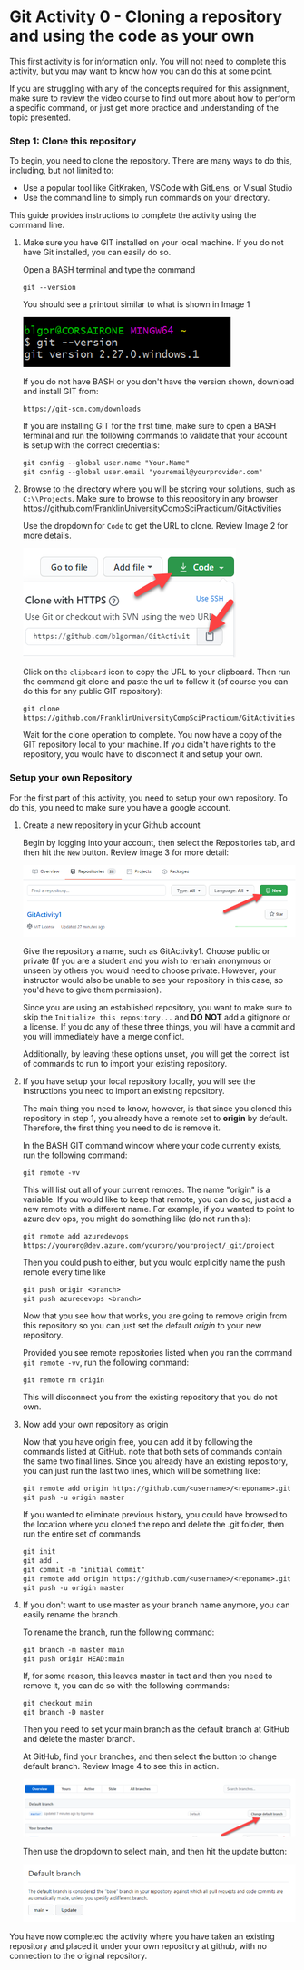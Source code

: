 # Git Activity 0 - Cloning a repository and using the code as your own

This first activity is for information only.  You will not need to complete this activity, but you may want to know how you can do this at some point.

If you are struggling with any of the concepts required for this assignment, make sure to review the video course to find out more about how to perform a specific command, or just get more practice and understanding of the topic presented.


### Step 1: Clone this repository ###
To begin, you need to clone the repository.  There are many ways to do this, including, but not limited to:
*   Use a popular tool like GitKraken, VSCode with GitLens, or Visual Studio
*   Use the command line to simply run commands on your directory.

This guide provides instructions to complete the activity using the command line.

1. Make sure you have GIT installed on your local machine.  If you do not have Git installed, you can easily do so.

    Open a BASH terminal and type the command  

    ```
    git --version
    ```  

    You should see a printout similar to what is shown in Image 1   

    ![The GIT version is shown for git version 2.27.0.windows.1](images/Activity1/Image0001.png)

    If you do not have BASH or you don't have the version shown, download and install GIT from: 

    ```  
    https://git-scm.com/downloads
    ```  
    If you are installing GIT for the first time, make sure to open a BASH terminal and run the following commands to validate that your account is setup with the correct credentials:  

    ```  
    git config --global user.name "Your.Name"
    git config --global user.email "youremail@yourprovider.com"
    ```  

2. Browse to the directory where you will be storing your solutions, such as `C:\\Projects`.  Make sure to browse to this repository in any browser https://github.com/FranklinUniversityCompSciPracticum/GitActivities  

    Use the dropdown for `Code` to get the URL to clone.  Review Image 2 for more details.  

    ![The Code dropdown is shown with arrows pointing to it, and it is expanded. The second arrow points to the button to press to copy the link for cloning](images/Activity1/Image0002.png)

    Click on the `clipboard` icon to copy the URL to your clipboard.  Then run the command git clone and paste the url to follow it (of course you can do this for any public GIT repository):  

    ```   
    git clone https://github.com/FranklinUniversityCompSciPracticum/GitActivities 
    ```  

    Wait for the clone operation to complete.  You now have a copy of the GIT repository local to your machine.  If you didn't have rights to the repository, you would have to disconnect it and setup your own.

### Setup your own Repository ###
For the first part of this activity, you need to setup your own repository.  To do this, you need to make sure you have a google account.

1. Create a new repository in your Github account

    Begin by logging into your account, then select the Repositories tab, and then hit the `New` button.  Review image 3 for more detail:  

    ![Select the button "New" to create a new repository](images/Activity1/Image0003.png)  

    Give the repository a name, such as GitActivity1.  Choose public or private (If you are a student and you wish to remain anonymous or unseen by others you would need to choose private.  However, your instructor would also be unable to see your repository in this case, so you'd have to give them permission).

    Since you are using an established repository, you want to make sure to skip the `Initialize this repository...` and **DO NOT** add a gitignore or a license.  If you do any of these three things, you will have a commit and you will immediately have a merge conflict.

    Additionally, by leaving these options unset, you will get the correct list of commands to run to import your existing repository.

2. If you have setup your local repository locally, you will see the instructions you need to import an existing repository.

    The main thing you need to know, however, is that since you cloned this repository in step 1, you already have a remote set to **origin** by default.  Therefore, the first thing you need to do is remove it.

    In the BASH GIT command window where your code currently exists, run the following command:  

    ```
    git remote -vv
    ```  

    This will list out all of your current remotes.  The name "origin" is a variable.  If you would like to keep that remote, you can do so, just add a new remote with a different name.  For example, if you wanted to point to azure dev ops, you might do something like (do not run this):

    ```
    git remote add azuredevops https://yourorg@dev.azure.com/yourorg/yourproject/_git/project
    ```  
    Then you could push to either, but you would explicitly name the push remote every time like 

    ``` 
    git push origin <branch>
    git push azuredevops <branch>
    ```  

    Now that you see how that works, you are going to remove origin from this repository so you can just set the default *origin* to your new repository.

    Provided you see remote repositories listed when you ran the command `git remote -vv`, run the following command:  

    ```  
    git remote rm origin
    ```

    This will disconnect you from the existing repository that you do not own.

3. Now add your own repository as origin

    Now that you have origin free, you can add it by following the commands listed at GitHub.  note that both sets of commands contain the same two final lines.  Since you already have an existing repository, you can just run the last two lines, which will be something like:

    ```  
    git remote add origin https://github.com/<username>/<reponame>.git
    git push -u origin master  
    ```  

    If you wanted to eliminate previous history, you could have browsed to the location where you cloned the repo and delete the .git folder, then run the entire set of commands

    ```  
    git init
    git add .
    git commit -m "initial commit"
    git remote add origin https://github.com/<username>/<reponame>.git
    git push -u origin master  
    ```  

4. If you don't want to use master as your branch name anymore, you can easily rename the branch.

    To rename the branch, run the following command:

    ```  
    git branch -m master main
    git push origin HEAD:main
    ```  

    If, for some reason, this leaves master in tact and then you need to remove it, you can do so with the following commands:

    ```  
    git checkout main
    git branch -D master
    ```  

    Then you need to set your main branch as the default branch at GitHub and delete the master branch.

    At GitHub, find your branches, and then select the button to change default branch. Review Image 4 to see this in action.
    
    
    ![Find your master branch and select change default branch](images/Activity1/Image0004.png) 

    Then use the dropdown to select main, and then hit the update button:

    
    ![Use the dropdown to select main, then hit the update button](images/Activity1/Image0005.png) 

You have now completed the activity where you have taken an existing repository and placed it under your own repository at github, with no connection to the original repository.









